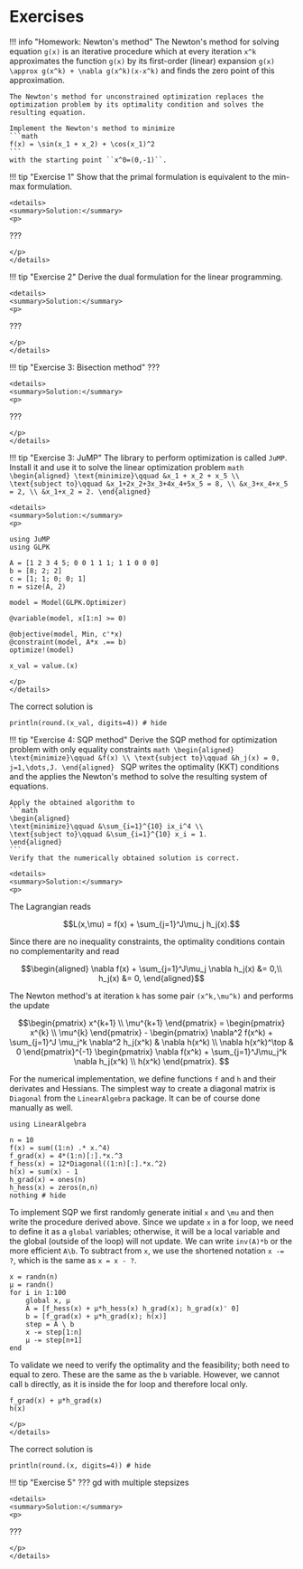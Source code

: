 # Exercises

!!! info "Homework: Newton's method"
    The Newton's method for solving equation ``g(x)`` is an iterative procedure which at every iteration ``x^k`` approximates the function ``g(x)`` by its first-order (linear) expansion ``g(x) \approx g(x^k) + \nabla g(x^k)(x-x^k)`` and finds the zero point of this approximation.

    The Newton's method for unconstrained optimization replaces the optimization problem by its optimality condition and solves the resulting equation.

    Implement the Newton's method to minimize
    ```math
    f(x) = \sin(x_1 + x_2) + \cos(x_1)^2
    ```
    with the starting point ``x^0=(0,-1)``.
    








!!! tip "Exercise 1"
    Show that the primal formulation is equivalent to the min-max formulation.

```@raw html
<details>
<summary>Solution:</summary>
<p>
```
???
```@raw html
</p>
</details>
```







!!! tip "Exercise 2"
    Derive the dual formulation for the linear programming.

```@raw html
<details>
<summary>Solution:</summary>
<p>
```
???
```@raw html
</p>
</details>
```







!!! tip "Exercise 3: Bisection method"
    ???

```@raw html
<details>
<summary>Solution:</summary>
<p>
```
???
```@raw html
</p>
</details>
```







!!! tip "Exercise 3: JuMP"
    The library to perform optimization is called ```JuMP```. Install it and use it to solve the linear optimization problem
    ```math
    \begin{aligned}
    \text{minimize}\qquad &x_1 + x_2 + x_5 \\
    \text{subject to}\qquad &x_1+2x_2+3x_3+4x_4+5x_5 = 8, \\
    &x_3+x_4+x_5 = 2, \\
    &x_1+x_2 = 2.
    \end{aligned}
    ```
    
```@raw html
<details>
<summary>Solution:</summary>
<p>
```
```@example optim
using JuMP
using GLPK

A = [1 2 3 4 5; 0 0 1 1 1; 1 1 0 0 0]
b = [8; 2; 2]
c = [1; 1; 0; 0; 1]
n = size(A, 2)

model = Model(GLPK.Optimizer)

@variable(model, x[1:n] >= 0)

@objective(model, Min, c'*x)
@constraint(model, A*x .== b)
optimize!(model)

x_val = value.(x)
```
```@raw html
</p>
</details>
```

The correct solution is
```@example optim
println(round.(x_val, digits=4)) # hide
```






!!! tip "Exercise 4: SQP method"
    Derive the SQP method for optimization problem with only equality constraints
    ```math
    \begin{aligned}
    \text{minimize}\qquad &f(x) \\
    \text{subject to}\qquad &h_j(x) = 0, j=1,\dots,J.
    \end{aligned}
    ```
    SQP writes the optimality (KKT) conditions and the applies the Newton's method to solve the resulting system of equations. 

    Apply the obtained algorithm to
    ```math
    \begin{aligned}
    \text{minimize}\qquad &\sum_{i=1}^{10} ix_i^4 \\
    \text{subject to}\qquad &\sum_{i=1}^{10} x_i = 1.
    \end{aligned}
    ``` 
    Verify that the numerically obtained solution is correct.

```@raw html
<details>
<summary>Solution:</summary>
<p>
```
The Lagrangian reads
```math
L(x,\mu) = f(x) + \sum_{j=1}^J\mu_j h_j(x).
```
Since there are no inequality constraints, the optimality conditions contain no complementarity and read
```math
\begin{aligned}
\nabla f(x) + \sum_{j=1}^J\mu_j \nabla h_j(x) &= 0,\\
h_j(x) &= 0,
\end{aligned}
```
The Newton method's at iteration ``k`` has some pair ``(x^k,\mu^k)`` and performs the update
```math
\begin{pmatrix} x^{k+1} \\ \mu^{k+1} \end{pmatrix} = \begin{pmatrix} x^{k} \\ \mu^{k} \end{pmatrix} - \begin{pmatrix} \nabla^2 f(x^k) + \sum_{j=1}^J \mu_j^k \nabla^2 h_j(x^k) & \nabla h(x^k) \\ \nabla h(x^k)^\top & 0 \end{pmatrix}^{-1} \begin{pmatrix} \nabla f(x^k) + \sum_{j=1}^J\mu_j^k \nabla h_j(x^k) \\ h(x^k) \end{pmatrix}. 
```

For the numerical implementation, we define functions ``f`` and ``h`` and their derivates and Hessians. The simplest way to create a diagonal matrix is ```Diagonal``` from the ```LinearAlgebra``` package. It can be of course done manually as well. 
```@example sqp 
using LinearAlgebra

n = 10
f(x) = sum((1:n) .* x.^4)
f_grad(x) = 4*(1:n)[:].*x.^3
f_hess(x) = 12*Diagonal((1:n)[:].*x.^2)
h(x) = sum(x) - 1
h_grad(x) = ones(n)
h_hess(x) = zeros(n,n)
nothing # hide
```
To implement SQP we first randomly generate initial ``x`` and ``\mu`` and then write the procedure derived above. Since we update ``x`` in a for loop, we need to define it as a ```global``` variables; otherwise, it will be a local variable and the global (outside of the loop) will not update. We can write ```inv(A)*b``` or the more efficient ```A\b```. To subtract from ``x``, we use the shortened notation ```x -= ?```, which is the same as ```x = x - ?```.
```@example sqp
x = randn(n)
μ = randn()
for i in 1:100
    global x, μ
    A = [f_hess(x) + μ*h_hess(x) h_grad(x); h_grad(x)' 0]
    b = [f_grad(x) + μ*h_grad(x); h(x)]
    step = A \ b
    x -= step[1:n]
    μ -= step[n+1] 
end
```
To validate we need to verify the optimality and the feasibility; both need to equal to zero. These are the same as the ```b``` variable. However, we cannot call ```b``` directly, as it is inside the for loop and therefore local only.
```@repl sqp
f_grad(x) + μ*h_grad(x)
h(x)
```
```@raw html
</p>
</details>
```
The correct solution is
```@example sqp
println(round.(x, digits=4)) # hide
```







!!! tip "Exercise 5"
    ??? gd with multiple stepsizes

```@raw html
<details>
<summary>Solution:</summary>
<p>
```
???
```@raw html
</p>
</details>
```